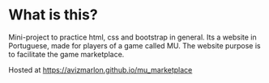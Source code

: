 # What is this?

Mini-project to practice html, css and bootstrap in general.
Its a website in Portuguese, made for players of a game called MU. 
The website purpose is to facilitate the game marketplace.

Hosted at https://avizmarlon.github.io/mu_marketplace
